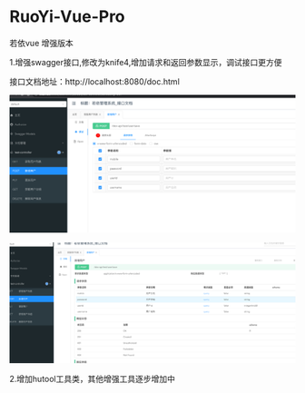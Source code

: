 # RuoYi-Vue-Pro
若依vue 增强版本

1.增强swagger接口,修改为knife4,增加请求和返回参数显示，调试接口更方便

接口文档地址：http://localhost:8080/doc.html

 ![img.png](img.png)

![img_1.png](img_1.png)

2.增加hutool工具类，其他增强工具逐步增加中
